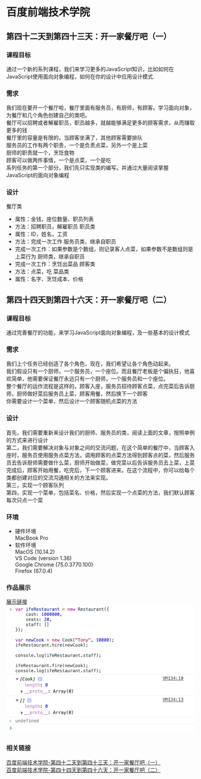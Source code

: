 # 百度前端技术学院  
## 第四十二天到第四十三天：开一家餐厅吧（一）
### 课程目标  
通过一个新的系列课程，我们来学习更多的JavaScript知识，比如如何在JavaScript使用面向对象编程，如何在你的设计中应用设计模式.

### 需求
我们现在要开一个餐厅啦，餐厅里面有服务员，有厨师，有顾客。学习面向对象，为餐厅和几个角色创建自己的类吧。  
餐厅可以招聘或者解雇职员，职员越多，就越能够满足更多的顾客需求，从而赚取更多的钱  
餐厅里的容量是有限的，当顾客坐满了，其他顾客需要排队  
服务员的工作有两个职责，一个是负责点菜，另外一个是上菜  
厨师的职责就一个，烹饪食物  
顾客可以做两件事情，一个是点菜，一个是吃  
系列任务的第一个部分，我们先只实现类的编写。并通过大量阅读掌握JavaScript的面向对象编程  

### 设计
餐厅类  
* 属性：金钱，座位数量、职员列表
* 方法：招聘职员，解雇职员
职员类  
* 属性：ID，姓名，工资
* 方法：完成一次工作
服务员类，继承自职员  
* 完成一次工作：如果参数是个数组，则记录客人点菜，如果参数不是数组则是上菜行为
厨师类，继承自职员  
* 完成一次工作：烹饪出菜品
顾客类  
* 方法：点菜，吃
菜品类  
* 属性：名字、烹饪成本、价格

## 第四十四天到第四十六天：开一家餐厅吧（二）
### 课程目标  
通过完善餐厅的功能，来学习JavaScript面向对象编程，及一些基本的设计模式

### 需求
我们上个任务已经创造了各个角色，现在，我们希望让各个角色动起来。  
我们假设只有一个厨师，一个服务员，一个座位。而且餐厅老板是个偏执狂，他喜欢简单，他需要保证餐厅永远只有一个厨师，一个服务员和一个座位。  
整个餐厅的运作流程是这样的，顾客入座，服务员招待顾客点菜，点完菜后告诉厨师，厨师做好菜后服务员上菜，顾客用餐，然后换下一个顾客  
你需要设计一个菜单，然后设计一个顾客随机点菜的方法  

### 设计
首先，我们需要重新来设计我们的厨师、服务员的类，阅读上面的文章，按照单例的方式来进行设计  
第二，我们需要解决对象与对象之间的交流问题，在这个简单的餐厅中，当顾客入座时，服务员使用服务点菜方法，调用顾客的点菜方法得到顾客点的菜，然后服务员去告诉厨师需要做什么菜，厨师开始做菜，做完菜以后告诉服务员去上菜，上菜完成后，顾客开始用餐，吃完后，下一个顾客进来。在这个流程中，你可以给每个类都创建对应的交流沟通相关的方法来实现。  
第三，实现一个顾客队列  
第四，实现一个菜单，包括菜名、价格，然后实现一个点菜的方法，我们默认顾客每次只点一个菜  


### 环境
* 硬件环境  
MacBook Pro
* 软件环境  
MacOS (10.14.2)  
VS Code (version 1.36)  
Google Chrome (75.0.3770.100)  
Firefox (67.0.4)  

### 作品展示
[展示链接](https://gengjian1203.github.io/BaiDuIFE_Day42/)  
![Result1](README/result1.png "作品展示Day42")

### 相关链接
[百度前端技术学院-第四十二天到第四十三天：开一家餐厅吧（一）](http://ife.baidu.com/course/detail/id/58)  
[百度前端技术学院-第四十四天到第四十六天：开一家餐厅吧（二）](http://ife.baidu.com/course/detail/id/59)  

